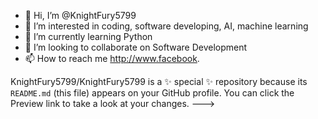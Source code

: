 - 👋 Hi, I’m @KnightFury5799
- 👀 I’m interested in coding, software developing, AI, machine learning
- 🌱 I’m currently learning Python
- 💞️ I’m looking to collaborate on Software Development
- 📫 How to reach me http://www.facebook.

KnightFury5799/KnightFury5799 is a ✨ special ✨ repository because its `README.md` (this file) appears on your GitHub profile.
You can click the Preview link to take a look at your changes.
--->
